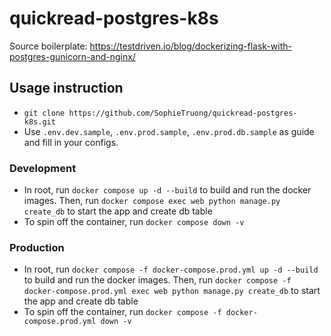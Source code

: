 # quickread-postgres-k8s

Source boilerplate: https://testdriven.io/blog/dockerizing-flask-with-postgres-gunicorn-and-nginx/
## Usage instruction

- `git clone https://github.com/SophieTruong/quickread-postgres-k8s.git`
- Use `.env.dev.sample`, `.env.prod.sample`, `.env.prod.db.sample` as guide and fill in your configs. 

### Development
- In root, run `docker compose up -d --build` to build and run the docker images. Then, run `docker compose exec web python manage.py create_db` to start the app and create db table
- To spin off the container, run `docker compose down -v`

### Production 
- In root, run `docker compose -f docker-compose.prod.yml up -d --build` to build and run the docker images. Then, run `docker compose -f docker-compose.prod.yml exec web python manage.py create_db` to start the app and create db table
- To spin off the container, run `docker compose -f docker-compose.prod.yml down -v`